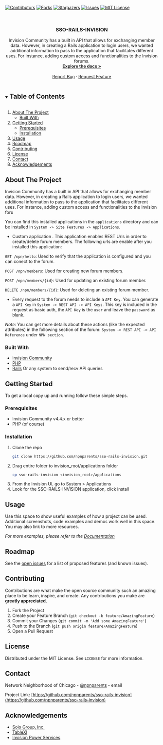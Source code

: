 <!-- PROJECT SHIELDS -->
<!--
*** I'm using markdown "reference style" links for readability.
*** Reference links are enclosed in brackets [ ] instead of parentheses ( ).
*** See the bottom of this document for the declaration of the reference variables
*** for contributors-url, forks-url, etc. This is an optional, concise syntax you may use.
*** https://www.markdownguide.org/basic-syntax/#reference-style-links
-->
[![Contributors][contributors-shield]][contributors-url]
[![Forks][forks-shield]][forks-url]
[![Stargazers][stars-shield]][stars-url]
[![Issues][issues-shield]][issues-url]
[![MIT License][license-shield]][license-url]



<!-- PROJECT LOGO -->
<br />
<p align="center">
  
  <h3 align="center">SSO-RAILS-INVISION</h3>

  <p align="center">
    Invision Community has a built in API that allows for exchanging member data. However, in creating a Rails application to login users, we wanted additional information to pass to the application that facilitates different uses. For instance, adding custom access and functionalities to the Invision forums.
    <br />
    <a href="https://github.com/npnparents/sso-rails-invision"><strong>Explore the docs »</strong></a>
    <br />
    <br />
    <a href="https://github.com/npnparents/sso-rails-invision/issues">Report Bug</a>
    ·
    <a href="https://github.com/npnparents/sso-rails-invision/issues">Request Feature</a>
  </p>
</p>



<!-- TABLE OF CONTENTS -->
<details open="open">
  <summary><h2 style="display: inline-block">Table of Contents</h2></summary>
  <ol>
    <li>
      <a href="#about-the-project">About The Project</a>
      <ul>
        <li><a href="#built-with">Built With</a></li>
      </ul>
    </li>
    <li>
      <a href="#getting-started">Getting Started</a>
      <ul>
        <li><a href="#prerequisites">Prerequisites</a></li>
        <li><a href="#installation">Installation</a></li>
      </ul>
    </li>
    <li><a href="#usage">Usage</a></li>
    <li><a href="#roadmap">Roadmap</a></li>
    <li><a href="#contributing">Contributing</a></li>
    <li><a href="#license">License</a></li>
    <li><a href="#contact">Contact</a></li>
    <li><a href="#acknowledgements">Acknowledgements</a></li>
  </ol>
</details>



<!-- ABOUT THE PROJECT -->
## About The Project

Invision Community has a built in API that allows for exchanging member data. However, in creating a Rails application to login users, we wanted additional information to pass to the application that facilitates different uses. For instance, adding custom access and functionalities to the Invision foru

You can find this installed applications in the `applications` directory and can be installed in `System -> Site Features -> Applications`.

* Custom application . This application enables REST Urls in order to create/delete forum members. The following urls are enable after you installed this application:

`GET /npn/hello`: Used to verify that the application is configured and you can conect to the forum.

`POST /npn/members`: Used for creating new forum members.

`POST /npn/members/{id}`: Used for updating an existing forum member.

`DELETE /npn/members/{id}`: Used for deleting an existing forum member.

* Every request to the forum needs to include a `API Key`. You can generate a `API Key` in `System -> REST API -> API Keys`. This key is included in the request as basic auth, the `API Key` is the `user` and leave the `password` as blank.

*Note*: You can get more details about these actions (like the expected attributes) in the following section of the forum: `System -> REST API -> API Reference` under `NPN section`.


### Built With

* [Invision Community](https://www.invisioncommunity.com)
* [PHP](https://www.php.net)
* [Rails](https://rubyonrails.org) Or any system to send/recv API queries



<!-- GETTING STARTED -->
## Getting Started

To get a local copy up and running follow these simple steps.

### Prerequisites

* Invision Community v4.4.x or better
* PHP (of course)
  

### Installation

1. Clone the repo
   ```sh
   git clone https://github.com/npnparents/sso-rails-invision.git
   ```
2. Drag entire folder to invision_root/applications folder
   ```sh
   cp sso-rails-invision <invision_root>/applications
   ```
3. From the Invision UI, go to System > Applications
4. Look for the SSO-RAILS-INVISION application, click install



<!-- USAGE EXAMPLES -->
## Usage

Use this space to show useful examples of how a project can be used. Additional screenshots, code examples and demos work well in this space. You may also link to more resources.

_For more examples, please refer to the [Documentation](#)_



<!-- ROADMAP -->
## Roadmap

See the [open issues](https://github.com/npnparents/sso-rails-invision/issues) for a list of proposed features (and known issues).



<!-- CONTRIBUTING -->
## Contributing

Contributions are what make the open source community such an amazing place to be learn, inspire, and create.
Any contributions you make are **greatly appreciated**.

1. Fork the Project
2. Create your Feature Branch (`git checkout -b feature/AmazingFeature`)
3. Commit your Changes (`git commit -m 'Add some AmazingFeature'`)
4. Push to the Branch (`git push origin feature/AmazingFeature`)
5. Open a Pull Request



<!-- LICENSE -->
## License

Distributed under the MIT License. See `LICENSE` for more information.



<!-- CONTACT -->
## Contact

Network Neighborhood of Chicago - [@npnparents](https://twitter.com/npnparents) - email

Project Link: [https://github.com/npnparents/sso-rails-invision](https://github.com/npnparents/sso-rails-invision)



<!-- ACKNOWLEDGEMENTS -->
## Acknowledgements

* [Solo Group, Inc.](www.sologroup.com)
* [TableXI](www.tablexi.com)
* [Invision Power Services](invisioncommunity.com)





<!-- MARKDOWN LINKS & IMAGES -->
<!-- https://www.markdownguide.org/basic-syntax/#reference-style-links -->
[contributors-shield]: https://img.shields.io/github/contributors/npnparents/repo.svg?style=for-the-badge
[contributors-url]: https://github.com/npnparents/repo/graphs/contributors
[forks-shield]: https://img.shields.io/github/forks/npnparents/repo.svg?style=for-the-badge
[forks-url]: https://github.com/npnparents/repo/network/members
[stars-shield]: https://img.shields.io/github/stars/npnparents/repo.svg?style=for-the-badge
[stars-url]: https://github.com/npnparents/repo/stargazers
[issues-shield]: https://img.shields.io/github/issues/npnparents/repo.svg?style=for-the-badge
[issues-url]: https://github.com/npnparents/repo/issues
[license-shield]: https://img.shields.io/github/license/npnparents/repo.svg?style=for-the-badge
[license-url]: https://github.com/npnparents/repo/blob/master/LICENSE.txt
[linkedin-shield]: https://img.shields.io/badge/-LinkedIn-black.svg?style=for-the-badge&logo=linkedin&colorB=555
[linkedin-url]: https://linkedin.com/in/npnparents

